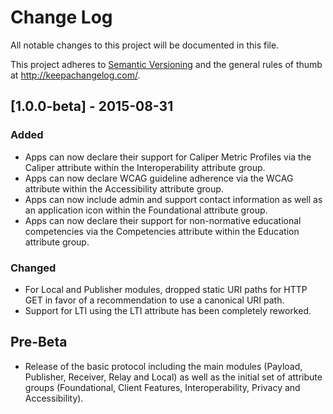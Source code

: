 # Change Log
All notable changes to this project will be documented in this file.

This project adheres to [Semantic Versioning](http://semver.org/) and the general rules of thumb at http://keepachangelog.com/.

## [1.0.0-beta] - 2015-08-31
### Added
- Apps can now declare their support for Caliper Metric Profiles via the Caliper attribute within the Interoperability attribute group.
- Apps can now declare WCAG guideline adherence via the WCAG attribute within the Accessibility attribute group.
- Apps can now include admin and support contact information as well as an application icon within the Foundational attribute group.
- Apps can now declare their support for non-normative educational competencies via the Competencies attribute within the Education attribute group.

### Changed
- For Local and Publisher modules, dropped static URI paths for HTTP GET in favor of a recommendation to use a canonical URI path.
- Support for LTI using the LTI attribute has been completely reworked.

## Pre-Beta
- Release of the basic protocol including the main modules (Payload, Publisher, Receiver, Relay and Local) as well as
the initial set of attribute groups (Foundational, Client Features, Interoperability, Privacy and Accessibility).
